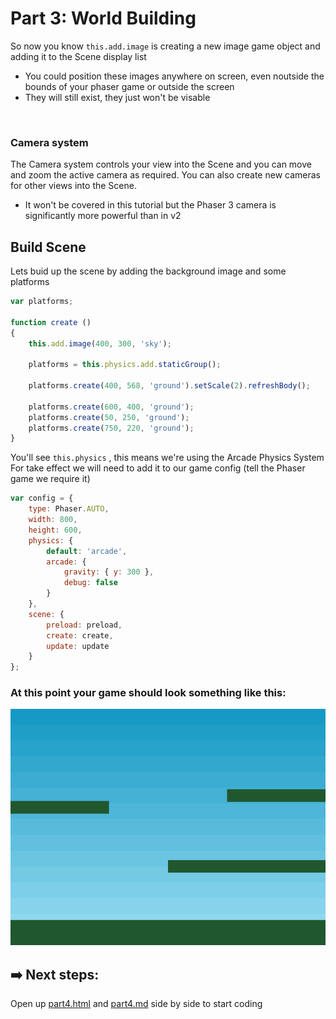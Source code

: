 # Part 3: World Building

So now you know `this.add.image` is creating a new image game object and adding it to the Scene display list
- You could position these images anywhere on screen, even noutside the bounds of your phaser game or outside the screen
- They will still exist, they just won't be visable
<br>

### Camera system
The Camera system controls your view into the Scene and you can move and zoom the active camera as required.
You can also create new cameras for other views into the Scene.
- It won't be covered in this tutorial but the Phaser 3 camera is significantly more powerful than in v2

## Build Scene
Lets buid  up the scene by adding the background image and some platforms
```js
var platforms;

function create ()
{
    this.add.image(400, 300, 'sky');

    platforms = this.physics.add.staticGroup();

    platforms.create(400, 568, 'ground').setScale(2).refreshBody();

    platforms.create(600, 400, 'ground');
    platforms.create(50, 250, 'ground');
    platforms.create(750, 220, 'ground');
}
```

You'll see `this.physics` , this means we're using the Arcade Physics System
For take effect we will need to add it to our game config (tell the Phaser game we require it)
```js
var config = {
    type: Phaser.AUTO,
    width: 800,
    height: 600,
    physics: {
        default: 'arcade',
        arcade: {
            gravity: { y: 300 },
            debug: false
        }
    },
    scene: {
        preload: preload,
        create: create,
        update: update
    }
};
```

### At this point your game should look something like this:
![part 3 example image](/assets/part3.png)


## ➡️ Next steps:
Open up [part4.html](/part4.html) and [part4.md](part4.md) side by side to start coding



